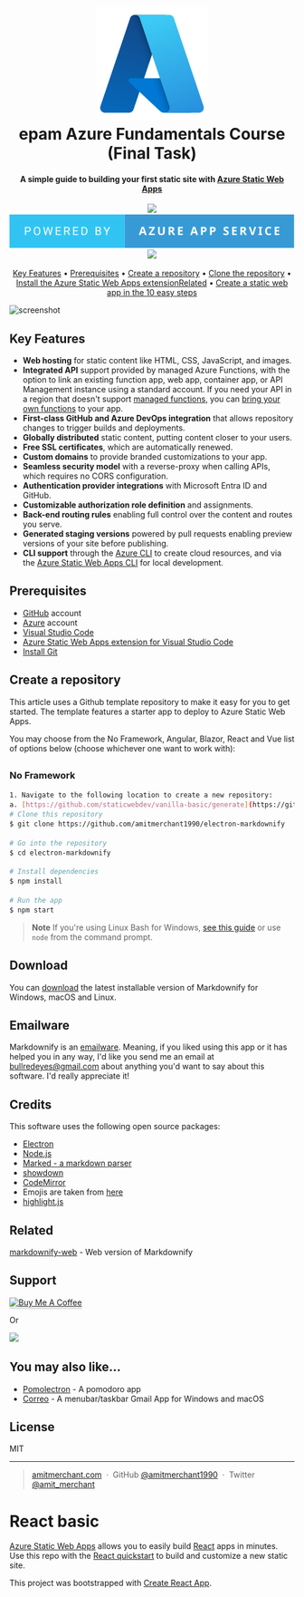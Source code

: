 <h1 align="center">
  <br>
  <a href="http://www.amitmerchant.com/electron-markdownify"><img src="https://github.com/jason-builds/my-first-static-web-app/blob/main/README_images/Microsoft_Azure.svg" alt="Azure" width="200"></a>
  <br>
  epam Azure Fundamentals Course (Final Task)
  <br>
</h1>

<h4 align="center">A simple guide to building your first static site with <a href="https://azure.microsoft.com/en-us/products/app-service/static" target="_blank"> Azure Static Web Apps </a> </h4>

<p align="center">
  <a href="https://react.dev/"><img src="https://forthebadge.com/images/badges/made-with-react.svg"></a>
  <a href="https://azure.microsoft.com/en-us/products/app-service/"><img src="https://github.com/jason-builds/my-first-static-web-app/blob/main/README_images/powered-by-azure-app-service.svg"></a>
  <a href="https://forthebadge.com"><img src="http://forthebadge.com/images/badges/built-with-love.svg"></a>
</p>

<p align="center">
  <a href="#key-features">Key Features</a> •
  <a href="#prerequisites">Prerequisites</a> •
  <a href="#create-a-repository">Create a repository</a> •
  <a href="#clone-the-repository">Clone the repository</a> •
  <a href="#install-the-azure-static-web-apps-extension">Install the Azure Static Web Apps extensionRelated</a> •
  <a href="#create-a-static-web-app-in-the-10-easy-steps">Create a static web app in the 10 easy steps</a>
</p>

![screenshot](https://raw.githubusercontent.com/amitmerchant1990/electron-markdownify/master/app/img/markdownify.gif)

## Key Features

* <b>Web hosting</b> for static content like HTML, CSS, JavaScript, and images.
* <b>Integrated API</b> support provided by managed Azure Functions, with the option to link an existing function app, web app, container app, or API Management instance using a standard account. If you need your API in a region that doesn't support [managed functions](https://learn.microsoft.com/en-us/azure/static-web-apps/apis-functions), you can [bring your own functions](https://learn.microsoft.com/en-us/azure/static-web-apps/functions-bring-your-own) to your app.
* <b>First-class GitHub and Azure DevOps integration</b> that allows repository changes to trigger builds and deployments.
* <b>Globally distributed</b> static content, putting content closer to your users.
* <b>Free SSL certificates</b>, which are automatically renewed.
* <b>Custom domains</b> to provide branded customizations to your app.
* <b>Seamless security model</b> with a reverse-proxy when calling APIs, which requires no CORS configuration.
* <b>Authentication provider integrations</b> with Microsoft Entra ID and GitHub.
* <b>Customizable authorization role definition</b> and assignments.
* <b>Back-end routing rules</b> enabling full control over the content and routes you serve.
* <b>Generated staging versions</b> powered by pull requests enabling preview versions of your site before publishing.
* <b>CLI support</b> through the [Azure CLI](https://learn.microsoft.com/en-us/cli/azure/staticwebapp?view=azure-cli-latest) to create cloud resources, and via the [Azure Static Web Apps CLI](https://github.com/Azure/static-web-apps-cli#azure-static-web-apps-cli) for local development.

## Prerequisites
* [GitHub](https://github.com/) account
* [Azure](https://portal.azure.com/) account
* [Visual Studio Code](https://code.visualstudio.com/)
* [Azure Static Web Apps extension for Visual Studio Code](https://code.visualstudio.com/)
* [Install Git](https://www.git-scm.com/downloads)

## Create a repository
This article uses a Github template repository to make it easy for you to get started. The template features a starter app to deploy to Azure Static Web Apps.

You may choose from the No Framework, Angular, Blazor, React and Vue list of options below (choose whichever one want to work with):

## <h3>No Framework</h3>
```bash
1. Navigate to the following location to create a new repository:
a. [https://github.com/staticwebdev/vanilla-basic/generate](https://github.com/new?template_name=vanilla-basic&template_owner=staticwebdev)
# Clone this repository
$ git clone https://github.com/amitmerchant1990/electron-markdownify

# Go into the repository
$ cd electron-markdownify

# Install dependencies
$ npm install

# Run the app
$ npm start
```

> **Note**
> If you're using Linux Bash for Windows, [see this guide](https://www.howtogeek.com/261575/how-to-run-graphical-linux-desktop-applications-from-windows-10s-bash-shell/) or use `node` from the command prompt.


## Download

You can [download](https://github.com/amitmerchant1990/electron-markdownify/releases/tag/v1.2.0) the latest installable version of Markdownify for Windows, macOS and Linux.

## Emailware

Markdownify is an [emailware](https://en.wiktionary.org/wiki/emailware). Meaning, if you liked using this app or it has helped you in any way, I'd like you send me an email at <bullredeyes@gmail.com> about anything you'd want to say about this software. I'd really appreciate it!

## Credits

This software uses the following open source packages:

- [Electron](http://electron.atom.io/)
- [Node.js](https://nodejs.org/)
- [Marked - a markdown parser](https://github.com/chjj/marked)
- [showdown](http://showdownjs.github.io/showdown/)
- [CodeMirror](http://codemirror.net/)
- Emojis are taken from [here](https://github.com/arvida/emoji-cheat-sheet.com)
- [highlight.js](https://highlightjs.org/)

## Related

[markdownify-web](https://github.com/amitmerchant1990/markdownify-web) - Web version of Markdownify

## Support

<a href="https://www.buymeacoffee.com/5Zn8Xh3l9" target="_blank"><img src="https://www.buymeacoffee.com/assets/img/custom_images/purple_img.png" alt="Buy Me A Coffee" style="height: 41px !important;width: 174px !important;box-shadow: 0px 3px 2px 0px rgba(190, 190, 190, 0.5) !important;-webkit-box-shadow: 0px 3px 2px 0px rgba(190, 190, 190, 0.5) !important;" ></a>

<p>Or</p> 

<a href="https://www.patreon.com/amitmerchant">
	<img src="https://c5.patreon.com/external/logo/become_a_patron_button@2x.png" width="160">
</a>

## You may also like...

- [Pomolectron](https://github.com/amitmerchant1990/pomolectron) - A pomodoro app
- [Correo](https://github.com/amitmerchant1990/correo) - A menubar/taskbar Gmail App for Windows and macOS

## License

MIT

---

> [amitmerchant.com](https://www.amitmerchant.com) &nbsp;&middot;&nbsp;
> GitHub [@amitmerchant1990](https://github.com/amitmerchant1990) &nbsp;&middot;&nbsp;
> Twitter [@amit_merchant](https://twitter.com/amit_merchant)








# React basic

[Azure Static Web Apps](https://docs.microsoft.com/azure/static-web-apps/overview) allows you to easily build [React](https://reactjs.org/) apps in minutes. Use this repo with the [React quickstart](https://docs.microsoft.com/azure/static-web-apps/getting-started?tabs=react) to build and customize a new static site.

This project was bootstrapped with [Create React App](https://github.com/facebook/create-react-app).
